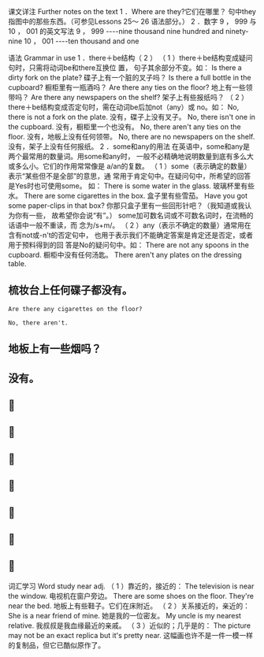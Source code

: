 课文详注 Further notes on the text 
1 ．Where are they?它们在哪里？ 
句中they指图中的那些东西。（可参见Lessons 25～ 26 语法部分。） 
2 ．数字 9 ， 999 与 10 ， 001 的英文写法 
9 ， 999 ----nine thousand nine hundred and ninety-nine 
10 ， 001 ----ten thousand and one 


语法 Grammar in use 
1 ．there＋be结构（ 2 ） 
（ 1 ）there＋be结构变成疑问句时，只需将动词be和there互换位 置， 
句子其余部分不变。如： 
Is there a dirty fork on the plate? 
碟子上有一个脏的叉子吗？ 
Is there a full bottle in the cupboard? 
橱柜里有一瓶酒吗？ 
Are there any ties on the floor? 
地上有一些领带吗？ 
Are there any newspapers on the shelf? 
架子上有些报纸吗？ 
（ 2 ）there＋be结构变成否定句时，需在动词be后加not（any）或 
no。如： 
No, there is not a fork on the plate. 
没有，碟子上没有叉子。 
No, there isn't one in the cupboard. 
没有，橱柜里一个也没有。 
No, there aren't any ties on the floor. 
没有，地板上没有任何领带。 
No, there are no newspapers on the shelf. 
没有，架子上没有任何报纸。 
2 ．some和any的用法 
在英语中，some和any是两个最常用的数量词。用some和any时， 
一般不必精确地说明数量到底有多么大或多么小。它们的作用常常像是 
a/an的复数。 
（ 1 ）some（表示确定的数量）表示“某些但不是全部”的意思，通 
常用于肯定句中。在疑问句中，所希望的回答是Yes时也可使用some。 
如： 
There is some water in the glass. 
玻璃杯里有些水。 
There are some cigarettes in the box. 
盒子里有些雪茄。 
Have you got some paper-clips in that box? 
你那只盒子里有一些回形针吧？（我知道或我认为你有一些， 
故希望你会说“有”。） 
some加可数名词或不可数名词时，在流畅的话语中一般不重读，而 
念为/s+m/。 
（ 2 ）any（表示不确定的数量）通常用在含有not或-n't的否定句中， 
也用于表示我们不能确定答案是肯定还是否定，或者用于预料得到的回 
答是No的疑问句中。如： 
There are not any spoons in the cupboard. 
橱柜中没有任何汤匙。 
There aren't any plates on the dressing table. 


## 梳妆台上任何碟子都没有。 

``` 
Are there any cigarettes on the floor? 
``` 
``` 
No, there aren't. 
``` 
## 地板上有一些烟吗？ 

## 没有。 

##  

##  

##  

##  

##  

##  

##  


词汇学习 Word study 
near adj. 
（ 1 ）靠近的，接近的： 
The television is near the window. 
电视机在窗户旁边。 
There are some shoes on the floor. They're near the bed. 
地板上有些鞋子。它们在床附近。 
（ 2 ）关系接近的，亲近的： 
She is a near friend of mine. 
她是我的一位密友。 
My uncle is my nearest relative. 
我叔叔是我血缘最近的亲戚。 
（ 3 ）近似的；几乎是的： 
The picture may not be an exact replica but it's pretty near. 
这幅画也许不是一件一模一样的复制品，但它已酷似原作了。 